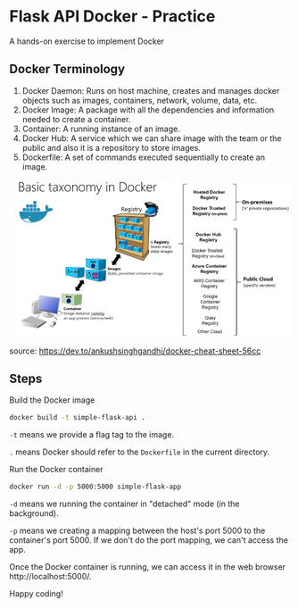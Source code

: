 # Flask API Docker - Practice

A hands-on exercise to implement Docker


## Docker Terminology
1. Docker Daemon: Runs on host machine, creates and manages docker objects such as images, containers, network, volume, data, etc.
2. Docker Image: A package with all the dependencies and information needed to create a container.
3. Container: A running instance of an image.
4. Docker Hub: A service which we can share image with the team or the public and also it is a repository to store images.
5. Dockerfile: A set of commands executed sequentially to create an image.

![](image/docker-terminology.png)

source: https://dev.to/ankushsinghgandhi/docker-cheat-sheet-56cc


## Steps
Build the Docker image
```bash
docker build -t simple-flask-api .
```

`-t` means we provide a flag tag to the image.

`.` means Docker should refer to the `Dockerfile` in the current directory.


Run the Docker container
```bash
docker run -d -p 5000:5000 simple-flask-app
```

`-d` means we running the container in "detached" mode (in the background).

`-p` means we creating a mapping between the host's port 5000 to the container's port 5000.
If we don't do the port mapping, we can't access the app.

Once the Docker container is running, we can access it in the web browser http://localhost:5000/.



Happy coding!
